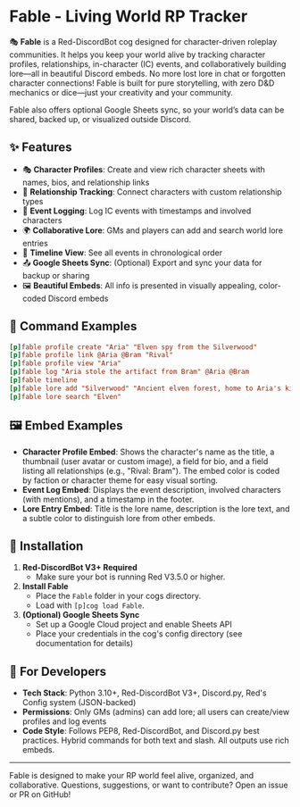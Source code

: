 # Fable - Living World RP Tracker

🎭 **Fable** is a Red-DiscordBot cog designed for character-driven roleplay communities. It helps you keep your world alive by tracking character profiles, relationships, in-character (IC) events, and collaboratively building lore—all in beautiful Discord embeds. No more lost lore in chat or forgotten character connections! Fable is built for pure storytelling, with zero D&D mechanics or dice—just your creativity and your community.

Fable also offers optional Google Sheets sync, so your world’s data can be shared, backed up, or visualized outside Discord.

## ✨ Features

- 🎭 **Character Profiles**: Create and view rich character sheets with names, bios, and relationship links
- 🔗 **Relationship Tracking**: Connect characters with custom relationship types
- 📝 **Event Logging**: Log IC events with timestamps and involved characters
- 🌍 **Collaborative Lore**: GMs and players can add and search world lore entries
- 📅 **Timeline View**: See all events in chronological order
- 📤 **Google Sheets Sync**: (Optional) Export and sync your data for backup or sharing
- 🖼️ **Beautiful Embeds**: All info is presented in visually appealing, color-coded Discord embeds

## 📜 Command Examples

```ini
[p]fable profile create "Aria" "Elven spy from the Silverwood"
[p]fable profile link @Aria @Bram "Rival"
[p]fable profile view "Aria"
[p]fable log "Aria stole the artifact from Bram" @Aria @Bram
[p]fable timeline
[p]fable lore add "Silverwood" "Ancient elven forest, home to Aria's kin."
[p]fable lore search "Elven"
```

## 🖼️ Embed Examples

- **Character Profile Embed**: Shows the character's name as the title, a thumbnail (user avatar or custom image), a field for bio, and a field listing all relationships (e.g., "Rival: Bram"). The embed color is coded by faction or character theme for easy visual sorting.
- **Event Log Embed**: Displays the event description, involved characters (with mentions), and a timestamp in the footer.
- **Lore Entry Embed**: Title is the lore name, description is the lore text, and a subtle color to distinguish lore from other embeds.

## 🚀 Installation

1. **Red-DiscordBot V3+ Required**
   - Make sure your bot is running Red V3.5.0 or higher.
2. **Install Fable**
   - Place the `Fable` folder in your cogs directory.
   - Load with `[p]cog load Fable`.
3. **(Optional) Google Sheets Sync**
   - Set up a Google Cloud project and enable Sheets API
   - Place your credentials in the cog's config directory (see documentation for details)

## 🔧 For Developers

- **Tech Stack**: Python 3.10+, Red-DiscordBot V3+, Discord.py, Red's Config system (JSON-backed)
- **Permissions**: Only GMs (admins) can add lore; all users can create/view profiles and log events
- **Code Style**: Follows PEP8, Red-DiscordBot, and Discord.py best practices. Hybrid commands for both text and slash. All outputs use rich embeds.

---

Fable is designed to make your RP world feel alive, organized, and collaborative. Questions, suggestions, or want to contribute? Open an issue or PR on GitHub!
